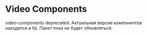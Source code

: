 # Video Components

video-components deprecated. Актуальная версия компонентов находится в fiji. Пакет пока не будет обновляться.
